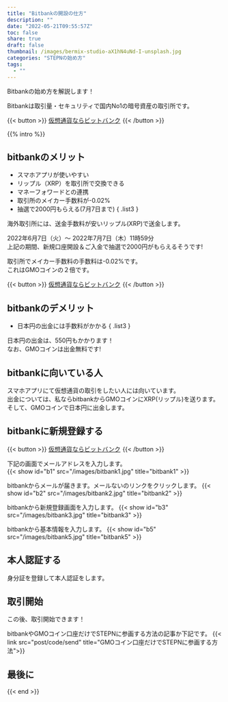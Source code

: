 ```yaml
---
title: "Bitbankの開設の仕方"
description: ""
date: "2022-05-21T09:55:57Z"
toc: false
share: true
draft: false
thumbnail: /images/bermix-studio-aX1hN4uNd-I-unsplash.jpg
categories: "STEPNの始め方"
tags:
  - ""
---
```


Bitbankの始め方を解説します！   

Bitbankは取引量・セキュリティで国内No1の暗号資産の取引所です。

<!--more-->

{{< button >}}
<a href="https://h.accesstrade.net/sp/cc?rk=0100lb4d00lhxt" rel="nofollow" referrerpolicy="no-referrer-when-downgrade">仮想通貨ならビットバンク<img src="https://h.accesstrade.net/sp/rr?rk=0100lb4d00lhxt" width="1" height="1" border="0" alt="" /></a>
{{< /button >}}

{{% intro %}} 

## bitbankのメリット

- スマホアプリが使いやすい
- リップル（XRP）を取引所で交換できる
- マネーフォワードとの連携
- 取引所のメイカー手数料が-0.02%
- 抽選で2000円もらえる(7月7日まで)
{ .list3 }

海外取引所には、送金手数料が安いリップル(XRP)で送金します。　　

2022年6月7日（火）〜 2022年7月7日（木）11時59分  
上記の期間、新規口座開設＆ご入金で抽選で2000円がもらえるそうです!

取引所でメイカー手数料の手数料は-0.02%です。  
これはGMOコインの２倍です。  

{{< button >}}
<a href="https://h.accesstrade.net/sp/cc?rk=0100lb4d00lhxt" rel="nofollow" referrerpolicy="no-referrer-when-downgrade">仮想通貨ならビットバンク<img src="https://h.accesstrade.net/sp/rr?rk=0100lb4d00lhxt" width="1" height="1" border="0" alt="" /></a>
{{< /button >}}

## bitbankのデメリット

- 日本円の出金には手数料がかかる
{ .list3 }

日本円の出金は、550円もかかります！  
なお、GMOコインは出金無料です!   

## bitbankに向いている人

スマホアプリにて仮想通貨の取引をしたい人には向いています。  
出金については、私ならbitbankからGMOコインにXRP(リップル)を送ります。    
そして、GMOコインで日本円に出金します。

## bitbankに新規登録する

{{< button >}}
<a href="https://h.accesstrade.net/sp/cc?rk=0100lb4d00lhxt" rel="nofollow" referrerpolicy="no-referrer-when-downgrade">仮想通貨ならビットバンク<img src="https://h.accesstrade.net/sp/rr?rk=0100lb4d00lhxt" width="1" height="1" border="0" alt="" /></a>
{{< /button >}}

下記の画面でメールアドレスを入力します。  
{{< show id="b1" src="/images/bitbank1.jpg" title="bitbank1" >}}

bitbankからメールが届きます。メールないのリンクをクリックします。
{{< show id="b2" src="/images/bitbank2.jpg" title="bitbank2" >}}

bitbankから新規登録画面を入力します。
{{< show id="b3" src="/images/bitbank3.jpg" title="bitbank3" >}}

bitbankから基本情報を入力します。
{{< show id="b5" src="/images/bitbank5.jpg" title="bitbank5" >}}

## 本人認証する

身分証を登録して本人認証をします。  

## 取引開始

この後、取引開始できます！

bitbankやGMOコイン口座だけでSTEPNに参画する方法の記事か下記です。
{{< link src="post/code/send" title="GMOコイン口座だけでSTEPNに参画する方法">}}

## 最後に

{{< end >}}






















